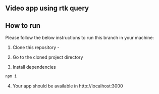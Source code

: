 
## Video app using rtk query

##  How to run

Please follow the below instructions to run this branch in your machine:

1.  Clone this repository -

3. Go to the cloned project directory
   
4.  Install dependencies
   ```sh
   npm i
   ```
4. Your app should be available in http://localhost:3000


